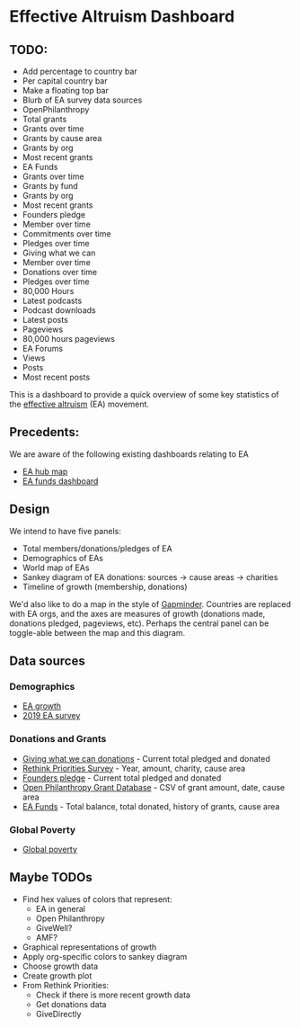 # Effective Altruism Dashboard

## TODO:
- Add percentage to country bar
- Per capital country bar
- Make a floating top bar
- Blurb of EA survey data sources
- OpenPhilanthropy
 - Total grants
 - Grants over time
 - Grants by cause area
 - Grants by org
 - Most recent grants
- EA Funds
 - Grants over time
 - Grants by fund
 - Grants by org
 - Most recent grants
- Founders pledge
 - Member over time
 - Commitments over time
 - Pledges over time
- Giving what we can
 - Member over time
 - Donations over time
 - Pledges over time
- 80,000 Hours
 - Latest podcasts
 - Podcast downloads
 - Latest posts
 - Pageviews
 - 80,000 hours pageviews
- EA Forums
 - Views
 - Posts
 - Most recent posts

This is a dashboard to provide a quick overview of some key statistics of the [effective altruism](https://www.effectivealtruism.org/) (EA) movement.

## Precedents:

We are aware of the following existing dashboards relating to EA
 - [EA hub map](https://eahub.org/)
 - [EA funds dashboard](https://app.effectivealtruism.org/funds/about/stats)

## Design

We intend to have five panels:
 - Total members/donations/pledges of EA
 - Demographics of EAs
 - World map of EAs
 - Sankey diagram of EA donations: sources -> cause areas -> charities
 - Timeline of growth (membership, donations)
 
We'd also like to do a map in the style of [Gapminder](https://www.gapminder.org/tools/#$chart-type=bubbles). Countries are replaced with EA orgs, and the axes are measures of growth (donations made, donations pledged, pageviews, etc). Perhaps the central panel can be toggle-able between the map and this diagram.

## Data sources

### Demographics
 - [EA growth](https://forum.effectivealtruism.org/posts/MBJvDDw2sFGkFCA29/is-ea-growing-ea-growth-metrics-for-2018)
 - [2019 EA survey](https://www.rethinkpriorities.org/blog/category/EA+Survey)
 
### Donations and Grants
 - [Giving what we can donations](https://www.givingwhatwecan.org/) - Current total pledged and donated
 - [Rethink Priorities Survey](https://www.rethinkpriorities.org/blog/2020/2/14/ea-survey-2019-series-donation-data) - Year, amount, charity, cause area
 - [Founders pledge](https://founderspledge.com/) - Current total pledged and donated
 - [Open Philanthropy Grant Database](https://www.openphilanthropy.org/giving/grants) - CSV of grant amount, date, cause area
 - [EA Funds](https://app.effectivealtruism.org/funds/global-development#payout-reports) - Total balance, total donated, history of grants, cause area

### Global Poverty
 - [Global poverty](https://sdg-tracker.org/no-poverty)


## Maybe TODOs
- Find hex values of colors that represent:
  - EA in general
  - Open Philanthropy
  - GiveWell?
  - AMF?
- Graphical representations of growth
- Apply org-specific colors to sankey diagram
- Choose growth data
- Create growth plot
- From Rethink Priorities:
  - Check if there is more recent growth data
  - Get donations data
  - GiveDirectly

